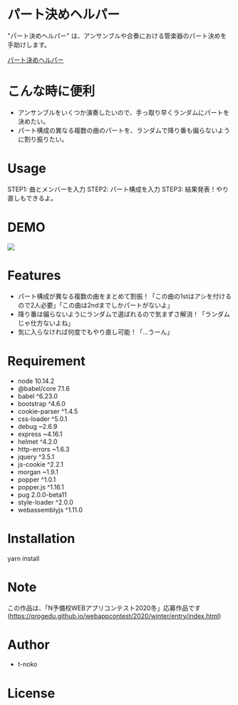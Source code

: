 # パート決めヘルパー

"パート決めヘルパー" は、アンサンブルや合奏における管楽器のパート決めを手助けします。

[パート決めヘルパー](https://protected-brushlands-21043.herokuapp.com/)

# こんな時に便利
- アンサンブルをいくつか演奏したいので、手っ取り早くランダムにパートを決めたい。
- パート構成の異なる複数の曲のパートを、ランダムで降り番も偏らないように割り振りたい。

# Usage
STEP1: 曲とメンバーを入力
STEP2: パート構成を入力
STEP3: 結果発表！やり直しもできるよ。

# DEMO

![](https://protected-brushlands-21043.herokuapp.com/img/intro_v0-01.gif)

# Features

- パート構成が異なる複数の曲をまとめて割振！「この曲の1stはアシを付けるので2人必要」「この曲は2ndまでしかパートがないよ」
- 降り番は偏らないようにランダムで選ばれるので気まずさ解消！「ランダムじゃ仕方ないよね」
- 気に入らなければ何度でもやり直し可能！「...うーん」

# Requirement

* node  10.14.2
* @babel/core  7.1.6
* babel  ^6.23.0
* bootstrap  ^4.6.0
* cookie-parser  ^1.4.5
* css-loader  ^5.0.1
* debug  ~2.6.9
* express  ~4.16.1
* helmet  ^4.2.0
* http-errors  ~1.6.3
* jquery  ^3.5.1
* js-cookie  ^2.2.1
* morgan  ~1.9.1
* popper  ^1.0.1
* popper.js  ^1.16.1
* pug  2.0.0-beta11
* style-loader  ^2.0.0
* webassemblyjs  ^1.11.0

# Installation

yarn install

# Note

この作品は、「N予備校WEBアプリコンテスト2020冬」応募作品です
(https://progedu.github.io/webappcontest/2020/winter/entry/index.html)

# Author
* t-noko

# License
